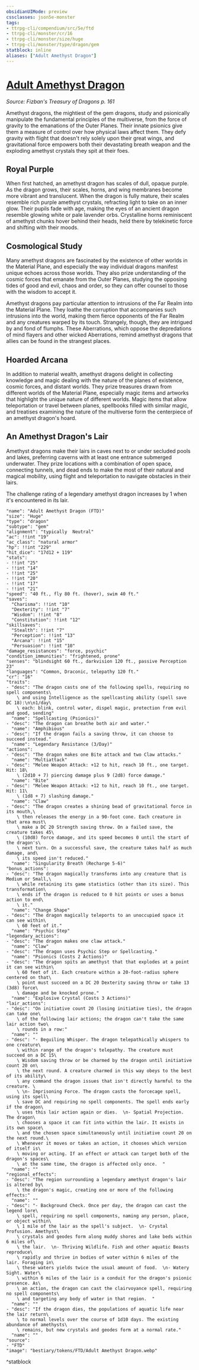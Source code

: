 ```yaml
---
obsidianUIMode: preview
cssclasses: json5e-monster
tags:
- ttrpg-cli/compendium/src/5e/ftd
- ttrpg-cli/monster/cr/16
- ttrpg-cli/monster/size/huge
- ttrpg-cli/monster/type/dragon/gem
statblock: inline
aliases: ["Adult Amethyst Dragon"]
---
```

# [Adult Amethyst Dragon](3-Compendium\CLI\bestiary\dragon/adult-amethyst-dragon-ftd.md)
*Source: Fizban's Treasury of Dragons p. 161*  

Amethyst dragons, the mightiest of the gem dragons, study and psionically manipulate the fundamental principles of the multiverse, from the force of gravity to the emanations of the Outer Planes. Their innate psionics give them a measure of control over how physical laws affect them. They defy gravity with flight that doesn't rely solely upon their great wings, and gravitational force empowers both their devastating breath weapon and the exploding amethyst crystals they spit at their foes.

## Royal Purple

When first hatched, an amethyst dragon has scales of dull, opaque purple. As the dragon grows, their scales, horns, and wing membranes become more vibrant and translucent. When the dragon is fully mature, their scales resemble rich purple amethyst crystals, refracting light to take on an inner glow. Their pupils fade with age, making the eyes of an ancient dragon resemble glowing white or pale lavender orbs. Crystalline horns reminiscent of amethyst chunks hover behind their heads, held there by telekinetic force and shifting with their moods.

## Cosmological Study

Many amethyst dragons are fascinated by the existence of other worlds in the Material Plane, and especially the way individual dragons manifest unique echoes across those worlds. They also prize understanding of the cosmic forces that emanate from the Outer Planes, studying the opposing tides of good and evil, chaos and order, so they can offer counsel to those with the wisdom to accept it.

Amethyst dragons pay particular attention to intrusions of the Far Realm into the Material Plane. They loathe the corruption that accompanies such intrusions into the world, making them fierce opponents of the Far Realm and any creatures warped by its touch. Strangely, though, they are intrigued by and fond of flumphs. These Aberrations, which oppose the depredations of mind flayers and other wicked Aberrations, remind amethyst dragons that allies can be found in the strangest places.

## Hoarded Arcana

In addition to material wealth, amethyst dragons delight in collecting knowledge and magic dealing with the nature of the planes of existence, cosmic forces, and distant worlds. They prize treasures drawn from different worlds of the Material Plane, especially magic items and artworks that highlight the unique nature of different worlds. Magic items that allow teleportation or travel between planes, spellbooks filled with similar magic, and treatises examining the nature of the multiverse form the centerpiece of an amethyst dragon's hoard.

## An Amethyst Dragon's Lair

Amethyst dragons make their lairs in caves next to or under secluded pools and lakes, preferring caverns with at least one entrance submerged underwater. They prize locations with a combination of open space, connecting tunnels, and dead ends to make the most of their natural and magical mobility, using flight and teleportation to navigate obstacles in their lairs.

The challenge rating of a legendary amethyst dragon increases by 1 when it's encountered in its lair.

```statblock
"name": "Adult Amethyst Dragon (FTD)"
"size": "Huge"
"type": "dragon"
"subtype": "gem"
"alignment": "typically  Neutral"
"ac": !!int "19"
"ac_class": "natural armor"
"hp": !!int "229"
"hit_dice": "17d12 + 119"
"stats":
- !!int "25"
- !!int "14"
- !!int "25"
- !!int "20"
- !!int "17"
- !!int "21"
"speed": "40 ft., fly 80 ft. (hover), swim 40 ft."
"saves":
  "Charisma": !!int "10"
  "Dexterity": !!int "7"
  "Wisdom": !!int "8"
  "Constitution": !!int "12"
"skillsaves":
  "Stealth": !!int "7"
  "Perception": !!int "13"
  "Arcana": !!int "15"
  "Persuasion": !!int "10"
"damage_resistances": "force, psychic"
"condition_immunities": "frightened, prone"
"senses": "blindsight 60 ft., darkvision 120 ft., passive Perception 23"
"languages": "Common, Draconic, telepathy 120 ft."
"cr": "16"
"traits":
- "desc": "The dragon casts one of the following spells, requiring no spell components\
    \ and using Intelligence as the spellcasting ability (spell save DC 18):\n\n1/day\
    \ each: blink, control water, dispel magic, protection from evil and good, sending"
  "name": "Spellcasting (Psionics)"
- "desc": "The dragon can breathe both air and water."
  "name": "Amphibious"
- "desc": "If the dragon fails a saving throw, it can choose to succeed instead."
  "name": "Legendary Resistance (3/Day)"
"actions":
- "desc": "The dragon makes one Bite attack and two Claw attacks."
  "name": "Multiattack"
- "desc": "Melee Weapon Attack: +12 to hit, reach 10 ft., one target. Hit: 18\
    \ (2d10 + 7) piercing damage plus 9 (2d8) force damage."
  "name": "Bite"
- "desc": "Melee Weapon Attack: +12 to hit, reach 10 ft., one target. Hit: 11\
    \ (1d8 + 7) slashing damage."
  "name": "Claw"
- "desc": "The dragon creates a shining bead of gravitational force in its mouth,\
    \ then releases the energy in a 90-foot cone. Each creature in that area must\
    \ make a DC 20 Strength saving throw. On a failed save, the creature takes 45\
    \ (10d8) force damage, and its speed becomes 0 until the start of the dragon's\
    \ next turn. On a successful save, the creature takes half as much damage, and\
    \ its speed isn't reduced."
  "name": "Singularity Breath (Recharge 5-6)"
"bonus_actions":
- "desc": "The dragon magically transforms into any creature that is Medium or Small,\
    \ while retaining its game statistics (other than its size). This transformation\
    \ ends if the dragon is reduced to 0 hit points or uses a bonus action to end\
    \ it."
  "name": "Change Shape"
- "desc": "The dragon magically teleports to an unoccupied space it can see within\
    \ 60 feet of it."
  "name": "Psychic Step"
"legendary_actions":
- "desc": "The dragon makes one claw attack."
  "name": "Claw"
- "desc": "The dragon uses Psychic Step or Spellcasting."
  "name": "Psionics (Costs 2 Actions)"
- "desc": "The dragon spits an amethyst that that explodes at a point it can see within\
    \ 60 feet of it. Each creature within a 20-foot-radius sphere centered on that\
    \ point must succeed on a DC 20 Dexterity saving throw or take 13 (3d8) force\
    \ damage and be knocked prone."
  "name": "Explosive Crystal (Costs 3 Actions)"
"lair_actions":
- "desc": "On initiative count 20 (losing initiative ties), the dragon can take one\
    \ of the following lair actions; the dragon can't take the same lair action two\
    \ rounds in a row:"
  "name": ""
- "desc": "- Beguiling Whisper. The dragon telepathically whispers to one creature\
    \ within range of the dragon's telepathy. The creature must succeed on a DC 15\
    \ Wisdom saving throw or be charmed by the dragon until initiative count 20 on\
    \ the next round. A creature charmed in this way obeys to the best of its ability\
    \ any command the dragon issues that isn't directly harmful to the creature. \
    \ \n- Imprisoning Force. The dragon casts the forcecage spell, using its spell\
    \ save DC and requiring no spell components. The spell ends early if the dragon\
    \ uses this lair action again or dies.  \n- Spatial Projection. The dragon\
    \ chooses a space it can fit into within the lair. It exists in its own space\
    \ and the chosen space simultaneously until initiative count 20 on the next round.\
    \ Whenever it moves or takes an action, it chooses which version of itself is\
    \ moving or acting. If an effect or attack can target both of the dragon's spaces\
    \ at the same time, the dragon is affected only once.  "
  "name": ""
"regional_effects":
- "desc": "The region surrounding a legendary amethyst dragon's lair is altered by\
    \ the dragon's magic, creating one or more of the following effects:"
  "name": ""
- "desc": "- Background Check. Once per day, the dragon can cast the legend lore\
    \ spell, requiring no spell components, naming any person, place, or object within\
    \ 1 mile of the lair as the spell's subject.  \n- Crystal Profusion. Amethyst\
    \ crystals and geodes form along muddy shores and lake beds within 6 miles of\
    \ the lair.  \n- Thriving Wildlife. Fish and other aquatic Beasts reproduce\
    \ rapidly and thrive in bodies of water within 6 miles of the lair. Foraging in\
    \ these waters yields twice the usual amount of food.  \n- Watery Sight. Water\
    \ within 6 miles of the lair is a conduit for the dragon's psionic presence. As\
    \ an action, the dragon can cast the clairvoyance spell, requiring no spell components\
    \ and targeting any body of water in that region.  "
  "name": ""
- "desc": "If the dragon dies, the populations of aquatic life near the lair return\
    \ to normal levels over the course of 1d10 days. The existing abundance of amethysts\
    \ remains, but new crystals and geodes form at a normal rate."
  "name": ""
"source":
- "FTD"
"image": "bestiary/tokens/FTD/Adult Amethyst Dragon.webp"
```
^statblock